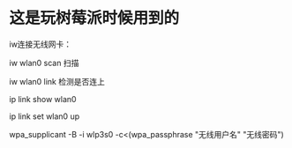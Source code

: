 # 这是玩树莓派时候用到的

iw连接无线网卡：

iw wlan0 scan 扫描

iw wlan0 link 检测是否连上

ip link show wlan0

ip link set wlan0 up

wpa_supplicant -B -i wlp3s0 -c<(wpa_passphrase "无线用户名" "无线密码")
